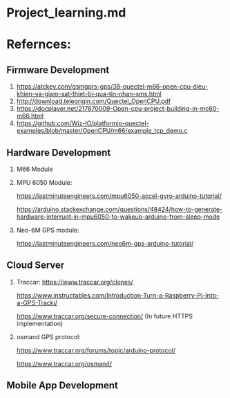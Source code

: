 # Project_learning.md

# Refernces: 

## Firmware Development
1. https://atckey.com/gsmgprs-gps/38-quectel-m66-open-cpu-dieu-khien-va-giam-sat-thiet-bi-qua-tin-nhan-sms.html
2. http://download.teleorigin.com/Quectel_OpenCPU.pdf
3. https://docplayer.net/217870009-Open-cpu-project-building-in-mc60-m66.html
4. https://github.com/Wiz-IO/platformio-quectel-examples/blob/master/OpenCPU/m66/example_tcp_demo.c


## Hardware Development
1. M66 Module
2. MPU 6050 Module: 

    https://lastminuteengineers.com/mpu6050-accel-gyro-arduino-tutorial/

    https://arduino.stackexchange.com/questions/48424/how-to-generate-hardware-interrupt-in-mpu6050-to-wakeup-arduino-from-sleep-mode
3. Neo-6M GPS module:
    
    https://lastminuteengineers.com/neo6m-gps-arduino-tutorial/





## Cloud Server
1. Traccar:
    https://www.traccar.org/clones/
    
    https://www.instructables.com/Introduction-Turn-a-Raspberry-Pi-Into-a-GPS-Tracki/
    
    https://www.traccar.org/secure-connection/   (In future HTTPS implementation)
    
2. osmand GPS protocol: 

    https://www.traccar.org/forums/topic/arduino-protocol/
    
    https://www.traccar.org/osmand/



## Mobile App Development



